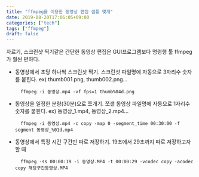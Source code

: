 ```yaml
---
title: "ffmpeg를 이용한 동영상 편집 샘플 몇개"
date: 2019-08-20T17:06:05+09:00
categories: ["tech"]
tags: ["ffmpeg"]
draft: false
---
```


자르기, 스크린샷 찍기같은 간단한 동영상 편집은 GUI프로그램보다 명령행 툴 ffmpeg가 훨씬 편하다.

* 동영상에서 초당 하나씩 스크린샷 찍기. 스크린샷 파일명에 자동으로 3자리수 숫자를 붙힌다. ex) thumb001.png, thumb002.png...
	
		ffmpeg -i 동영상.mp4 -vf fps=1 thumb%04d.png

* 동영상을 일정한 분량(30분)으로 쪼개기. 쪼갠 동영상 파일명에 자동으로 1자리수 숫자를 붙힌다. ex) 동영상_1.mp4, 동영상_2.mp4...
	
		ffmpeg -i 동영상.mp4 -c copy -map 0 -segment_time 00:30:00 -f segment 동영상_%01d.mp4

* 동영상에서 특정 시간 구간만 따로 저장하기. 19초에서 29초까지 따로 저장하고자 할 때
	
		ffmpeg -ss 00:00:19 -i 동영상.MP4 -t 00:00:29 -vcodec copy -acodec copy 해당구간동영상.MP4
